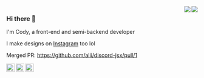 <img align='right' src="https://github-readme-stats.vercel.app/api?username=looskie&show_icons=true">
<img align='right' src="https://lanyard-profile-readme.vercel.app/api/207204046115831809">

### Hi there 👋

I'm Cody, a front-end and semi-backend developer

I make designs on <a href="https://www.instagram.com/devlooskie" target="_blank">Instagram</a> too lol 

Merged PR: https://github.com/alii/discord-jsx/pull/1

<a href="https://twitter.com/devlooskie" target="_blank">
  <img align="left" width="22px" alt="Looskie's twitter" src="https://cdn.jsdelivr.net/npm/simple-icons@v3/icons/twitter.svg" />
</a>
<a href="https://instagram.com/devlooskie" target="_blank">
  <img align="left" width="22px" alt="Looskie's instagram" src="https://cdn.jsdelivr.net/npm/simple-icons@3.11.0/icons/instagram.svg" />
</a>
<a href="https://www.looskie.com/" target="_blank">
  <img align="left" width="22px" alt="Looskie's website" src="http://simpleicon.com/wp-content/uploads/link-2.png"/>
</a>
